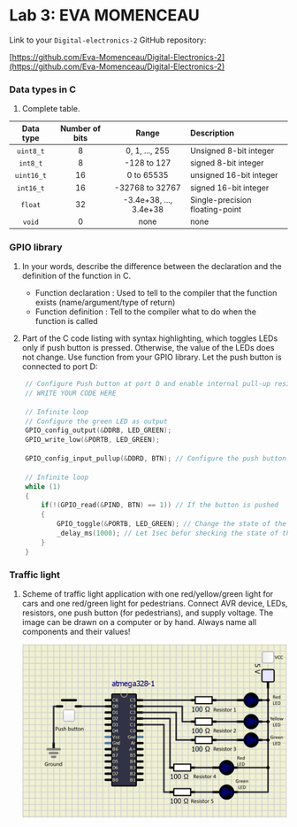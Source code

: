 # Lab 3: EVA MOMENCEAU
Link to your `Digital-electronics-2` GitHub repository:

   [https://github.com/Eva-Momenceau/Digital-Electronics-2](https://github.com/Eva-Momenceau/Digital-Electronics-2)


### Data types in C

1. Complete table.

| **Data type** | **Number of bits** | **Range** | **Description** |
| :-: | :-: | :-: | :-- | 
| `uint8_t`  | 8 | 0, 1, ..., 255 | Unsigned 8-bit integer |
| `int8_t`   | 8 | -128 to 127 | signed 8-bit integer |
| `uint16_t` | 16 | 0 to 65535 | unsigned 16-bit integer |
| `int16_t`  | 16 | -32768 to 32767 | signed 16-bit integer |
| `float`    | 32 | -3.4e+38, ..., 3.4e+38 | Single-precision floating-point |
| `void`     | 0 | none | none |


### GPIO library

1. In your words, describe the difference between the declaration and the definition of the function in C.
   * Function declaration : Used to tell to the compiler that the function exists (name/argument/type of return)
   * Function definition : Tell to the compiler what to do when the function is called

2. Part of the C code listing with syntax highlighting, which toggles LEDs only if push button is pressed. Otherwise, the value of the LEDs does not change. Use function from your GPIO library. Let the push button is connected to port D:

```c
    // Configure Push button at port D and enable internal pull-up resistor
    // WRITE YOUR CODE HERE

    // Infinite loop
    // Configure the green LED as output
    GPIO_config_output(&DDRB, LED_GREEN);
    GPIO_write_low(&PORTB, LED_GREEN);

    GPIO_config_input_pullup(&DDRD, BTN); // Configure the push button at the port D and enable internal pull-up resistor

    // Infinite loop
    while (1)
    {
        if(!(GPIO_read(&PIND, BTN) == 1)) // If the button is pushed 
        {
            GPIO_toggle(&PORTB, LED_GREEN); // Change the state of the LED
            _delay_ms(1000); // Let 1sec befor shecking the state of the push button again
        }
    }
```


### Traffic light

1. Scheme of traffic light application with one red/yellow/green light for cars and one red/green light for pedestrians. Connect AVR device, LEDs, resistors, one push button (for pedestrians), and supply voltage. The image can be drawn on a computer or by hand. Always name all components and their values!

   ![your figure](./Capture.PNG)
